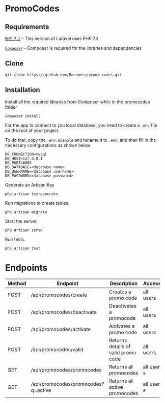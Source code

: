 # PromoCodes

## Requirements

[`PHP 7.2`](http://php.net/manual/en/install.php) - This version of Laravel uses PHP 7.2

[`Composer`](https://getcomposer.org/) - Composer is required for the libraries and dependencies

## Clone 
```git clone https://github.com/Basemera/promo-codes.git```

## Installation

Install all the required libraries from Composer while in the promocodes folder
```
composer install
```
For the app to connect to you local database, you need to create a `.env` file on the root of your project.

To do that, copy the `.env.example` and rename it to `.env`, and then fill in the
necessary configurations as shown below
```
DB_CONNECTION=mysql
DB_HOST=127.0.0.1
DB_PORT=8889
DB_DATABASE=<database name>
DB_USERNAME=<database username>
DB_PASSWORD=<database password>

```

Generate an Artisan Key
```
php artisan key:generate
```

Run migrations to create tables.
```
php artisan migrate
```


Start the server.
```
php artisan serve
```


Run tests.
```
php artisan test
```

# Endpoints

| Method | Endpoint                                              | Description                  | Access          |
|--------|-------------------------------------------------------|------------------------------|-----------------|
| POST   | /api/promocodes/create                                | Creates a promo code         | all users       |
| POST   | /api/promocodes/deactivate                            | Deactivates a promocode      | all users       |
| POST   | /api/promocodes/activate                              | Activates a promo code       | all users       |
| POST    | /api/promocodes/valid                                 | Returns details of valid promo code|all users        |
| GET    | /api/promocodes/promocodes                            | Returns all promocodes       | all user s   |
| GET    | /api/promocodes/promocodes?q=active                   | Returns all active promocodes| all user s   |

